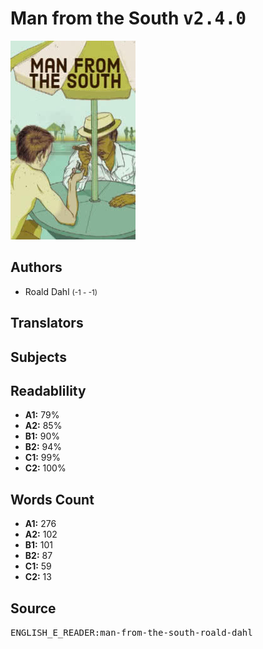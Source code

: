 # Man from the South <kbd>v2.4.0</kbd>

![](./cover.medium.jpg "")

## Authors


 - Roald Dahl <small>(-1 - -1)</small>

## Translators



## Subjects



## Readablility


 - **A1:** 79%
 - **A2:** 85%
 - **B1:** 90%
 - **B2:** 94%
 - **C1:** 99%
 - **C2:** 100%

## Words Count


 - **A1:** 276
 - **A2:** 102
 - **B1:** 101
 - **B2:** 87
 - **C1:** 59
 - **C2:** 13

## Source


<kbd>ENGLISH_E_READER:man-from-the-south-roald-dahl</kbd>
